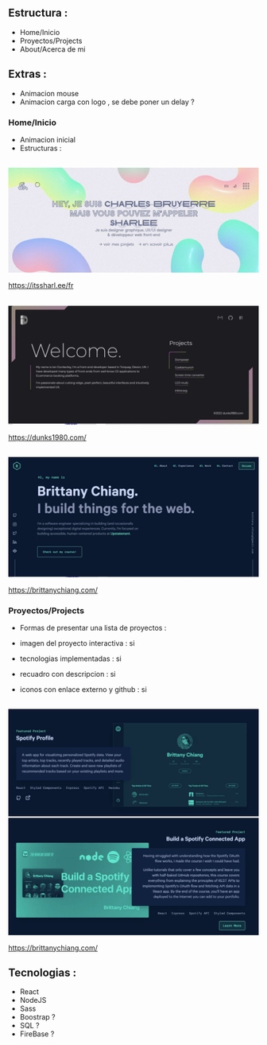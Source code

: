 

## Estructura : 

- Home/Inicio 
- Proyectos/Projects
- About/Acerca de mi 

## Extras  :

- Animacion mouse
- Animacion carga con logo , se debe poner un delay ? 


### **Home/Inicio**

- Animacion inicial 
- Estructuras :

<br/>

<img src='./Captura.JPG'>

<br/>

<a href='https://itssharl.ee/fr'>https://itssharl.ee/fr</a>

<br/>

<img src='./Captura2.JPG'>

<br/>

<a href='https://dunks1980.com/'>https://dunks1980.com/</a>

<br/>


<img src='./Captura3.JPG'>

<br/>

<a href='https://brittanychiang.com/'>https://brittanychiang.com/</a>


### **Proyectos/Projects**

- Formas de presentar una lista de proyectos :

- imagen del proyecto interactiva : si 
- tecnologias implementadas : si 
- recuadro con descripcion : si 
- iconos con enlace externo y github : si 



<br/>


<img src='./Captura4.JPG'>

<br/>

<img src='./Captura5.JPG'>

<br/>

<a href='https://brittanychiang.com/'>https://brittanychiang.com/</a>

## Tecnologias :

- React 
- NodeJS
- Sass 
- Boostrap ? 
- SQL ? 
- FireBase ? 

